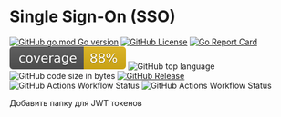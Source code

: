 # Single Sign-On (SSO)

[![GitHub go.mod Go version](https://img.shields.io/github/go-mod/go-version/alnovi/sso)](https://go.dev/dl/)
[![GitHub License](https://img.shields.io/github/license/alnovi/sso)](https://github.com/alnovi/sso/blob/master/LICENSE.md)
[![Go Report Card](https://goreportcard.com/badge/github.com/alnovi/sso)](https://goreportcard.com/report/github.com/alnovi/sso)
![coverage](https://raw.githubusercontent.com/alnovi/sso/badges/.badges/master/coverage.svg)
![GitHub top language](https://img.shields.io/github/languages/top/alnovi/sso)
![GitHub code size in bytes](https://img.shields.io/github/languages/code-size/alnovi/sso)
[![GitHub Release](https://img.shields.io/github/v/release/alnovi/sso)](https://github.com/alnovi/sso/releases)
![GitHub Actions Workflow Status](https://img.shields.io/github/actions/workflow/status/alnovi/sso/master.yml)
![GitHub Actions Workflow Status](https://img.shields.io/github/actions/workflow/status/alnovi/sso/deploy.yml?label=deploy)

Добавить папку для JWT токенов
